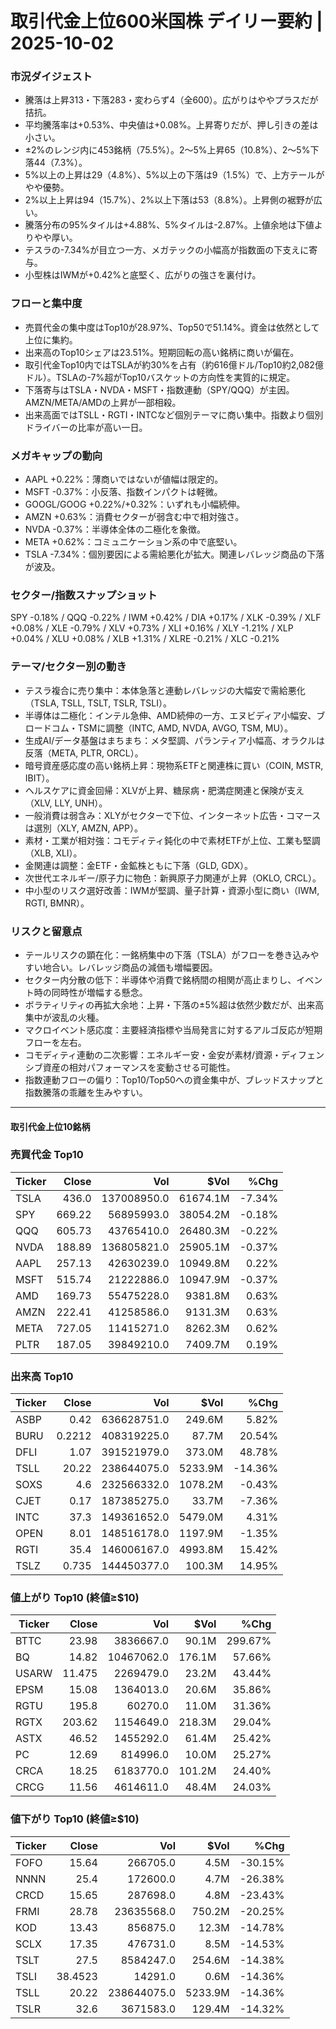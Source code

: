 # 取引代金上位600米国株 デイリー要約 | 2025-10-02

### 市況ダイジェスト
- 騰落は上昇313・下落283・変わらず4（全600）。広がりはややプラスだが拮抗。
- 平均騰落率は+0.53%、中央値は+0.08%。上昇寄りだが、押し引きの差は小さい。
- ±2%のレンジ内に453銘柄（75.5%）。2〜5%上昇65（10.8%）、2〜5%下落44（7.3%）。
- 5%以上の上昇は29（4.8%）、5%以上の下落は9（1.5%）で、上方テールがやや優勢。
- 2%以上上昇は94（15.7%）、2%以上下落は53（8.8%）。上昇側の裾野が広い。
- 騰落分布の95%タイルは+4.88%、5%タイルは-2.87%。上値余地は下値よりやや厚い。
- テスラの-7.34%が目立つ一方、メガテックの小幅高が指数面の下支えに寄与。
- 小型株はIWMが+0.42%と底堅く、広がりの強さを裏付け。

### フローと集中度
- 売買代金の集中度はTop10が28.97%、Top50で51.14%。資金は依然として上位に集約。
- 出来高のTop10シェアは23.51%。短期回転の高い銘柄に商いが偏在。
- 取引代金Top10内ではTSLAが約30%を占有（約616億ドル/Top10約2,082億ドル）。TSLAの-7%超がTop10バスケットの方向性を実質的に規定。
- 下落寄与はTSLA・NVDA・MSFT・指数連動（SPY/QQQ）が主因。AMZN/META/AMDの上昇が一部相殺。
- 出来高面ではTSLL・RGTI・INTCなど個別テーマに商い集中。指数より個別ドライバーの比率が高い一日。

### メガキャップの動向
- AAPL +0.22%：薄商いではないが値幅は限定的。
- MSFT -0.37%：小反落、指数インパクトは軽微。
- GOOGL/GOOG +0.22%/+0.32%：いずれも小幅続伸。
- AMZN +0.63%：消費セクターが弱含む中で相対強さ。
- NVDA -0.37%：半導体全体の二極化を象徴。
- META +0.62%：コミュニケーション系の中で底堅い。
- TSLA -7.34%：個別要因による需給悪化が拡大。関連レバレッジ商品の下落が波及。

### セクター/指数スナップショット
SPY -0.18% / QQQ -0.22% / IWM +0.42% / DIA +0.17% / XLK -0.39% / XLF +0.08% / XLE -0.79% / XLV +0.73% / XLI +0.16% / XLY -1.21% / XLP +0.04% / XLU +0.08% / XLB +1.31% / XLRE -0.21% / XLC -0.21%

### テーマ/セクター別の動き
- テスラ複合に売り集中：本体急落と連動レバレッジの大幅安で需給悪化（TSLA, TSLL, TSLT, TSLR, TSLI）。
- 半導体は二極化：インテル急伸、AMD続伸の一方、エヌビディア小幅安、ブロードコム・TSMに調整（INTC, AMD, NVDA, AVGO, TSM, MU）。
- 生成AI/データ基盤はまちまち：メタ堅調、パランティア小幅高、オラクルは反落（META, PLTR, ORCL）。
- 暗号資産感応度の高い銘柄上昇：現物系ETFと関連株に買い（COIN, MSTR, IBIT）。
- ヘルスケアに資金回帰：XLVが上昇、糖尿病・肥満症関連と保険が支え（XLV, LLY, UNH）。
- 一般消費は弱含み：XLYがセクターで下位、インターネット広告・コマースは選別（XLY, AMZN, APP）。
- 素材・工業が相対強：コモディティ鈍化の中で素材ETFが上位、工業も堅調（XLB, XLI）。
- 金関連は調整：金ETF・金鉱株ともに下落（GLD, GDX）。
- 次世代エネルギー/原子力に物色：新興原子力関連が上昇（OKLO, CRCL）。
- 中小型のリスク選好改善：IWMが堅調、量子計算・資源小型に商い（IWM, RGTI, BMNR）。

### リスクと留意点
- テールリスクの顕在化：一銘柄集中の下落（TSLA）がフローを巻き込みやすい地合い。レバレッジ商品の減価も増幅要因。
- セクター内分散の低下：半導体や消費で銘柄間の相関が高止まりし、イベント時の同時性が増幅する懸念。
- ボラティリティの再拡大余地：上昇・下落の±5%超は依然少数だが、出来高集中が波乱の火種。
- マクロイベント感応度：主要経済指標や当局発言に対するアルゴ反応が短期フローを左右。
- コモディティ連動の二次影響：エネルギー安・金安が素材/資源・ディフェンシブ資産の相対パフォーマンスを変動させる可能性。
- 指数連動フローの偏り：Top10/Top50への資金集中が、ブレッドスナップと指数騰落の乖離を生みやすい。

---

#### 取引代金上位10銘柄

### 売買代金 Top10
| Ticker | Close | Vol | $Vol | %Chg |
|---|---:|---:|---:|---:|
| TSLA | 436.0 | 137008950.0 | 61674.1M | -7.34% |
| SPY | 669.22 | 56895993.0 | 38054.2M | -0.18% |
| QQQ | 605.73 | 43765410.0 | 26480.3M | -0.22% |
| NVDA | 188.89 | 136805821.0 | 25905.1M | -0.37% |
| AAPL | 257.13 | 42630239.0 | 10949.8M | 0.22% |
| MSFT | 515.74 | 21222886.0 | 10947.9M | -0.37% |
| AMD | 169.73 | 55475228.0 | 9381.8M | 0.63% |
| AMZN | 222.41 | 41258586.0 | 9131.3M | 0.63% |
| META | 727.05 | 11415271.0 | 8262.3M | 0.62% |
| PLTR | 187.05 | 39849210.0 | 7409.7M | 0.19% |


### 出来高 Top10
| Ticker | Close | Vol | $Vol | %Chg |
|---|---:|---:|---:|---:|
| ASBP | 0.42 | 636628751.0 | 249.6M | 5.82% |
| BURU | 0.2212 | 408319225.0 | 87.7M | 20.54% |
| DFLI | 1.07 | 391521979.0 | 373.0M | 48.78% |
| TSLL | 20.22 | 238644075.0 | 5233.9M | -14.36% |
| SOXS | 4.6 | 232566332.0 | 1078.2M | -0.43% |
| CJET | 0.17 | 187385275.0 | 33.7M | -7.36% |
| INTC | 37.3 | 149361652.0 | 5479.0M | 4.31% |
| OPEN | 8.01 | 148516178.0 | 1197.9M | -1.35% |
| RGTI | 35.4 | 146006167.0 | 4993.8M | 15.42% |
| TSLZ | 0.735 | 144450377.0 | 100.3M | 14.95% |


### 値上がり Top10 (終値≥$10)
| Ticker | Close | Vol | $Vol | %Chg |
|---|---:|---:|---:|---:|
| BTTC | 23.98 | 3836667.0 | 90.1M | 299.67% |
| BQ | 14.82 | 10467062.0 | 176.1M | 57.66% |
| USARW | 11.475 | 2269479.0 | 23.2M | 43.44% |
| EPSM | 15.08 | 1364013.0 | 20.6M | 35.86% |
| RGTU | 195.8 | 60270.0 | 11.0M | 31.36% |
| RGTX | 203.62 | 1154649.0 | 218.3M | 29.04% |
| ASTX | 46.52 | 1455292.0 | 61.4M | 25.42% |
| PC | 12.69 | 814996.0 | 10.0M | 25.27% |
| CRCA | 18.25 | 6183770.0 | 101.2M | 24.40% |
| CRCG | 11.56 | 4614611.0 | 48.4M | 24.03% |


### 値下がり Top10 (終値≥$10)
| Ticker | Close | Vol | $Vol | %Chg |
|---|---:|---:|---:|---:|
| FOFO | 15.64 | 266705.0 | 4.5M | -30.15% |
| NNNN | 25.4 | 172600.0 | 4.7M | -26.38% |
| CRCD | 15.65 | 287698.0 | 4.8M | -23.43% |
| FRMI | 28.78 | 23635568.0 | 750.2M | -20.25% |
| KOD | 13.43 | 856875.0 | 12.3M | -14.78% |
| SCLX | 17.35 | 476731.0 | 8.5M | -14.53% |
| TSLT | 27.5 | 8584247.0 | 254.6M | -14.38% |
| TSLI | 38.4523 | 14291.0 | 0.6M | -14.36% |
| TSLL | 20.22 | 238644075.0 | 5233.9M | -14.36% |
| TSLR | 32.6 | 3671583.0 | 129.4M | -14.32% |


